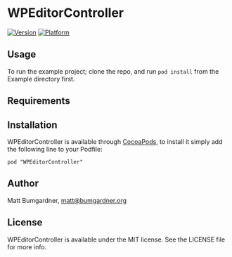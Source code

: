 # WPEditorController

[![Version](http://cocoapod-badges.herokuapp.com/v/WPEditorController/badge.png)](http://cocoadocs.org/docsets/WPEditorController)
[![Platform](http://cocoapod-badges.herokuapp.com/p/WPEditorController/badge.png)](http://cocoadocs.org/docsets/WPEditorController)

## Usage

To run the example project; clone the repo, and run `pod install` from the Example directory first.

## Requirements

## Installation

WPEditorController is available through [CocoaPods](http://cocoapods.org), to install
it simply add the following line to your Podfile:

    pod "WPEditorController"

## Author

Matt Bumgardner, matt@bumgardner.org

## License

WPEditorController is available under the MIT license. See the LICENSE file for more info.

